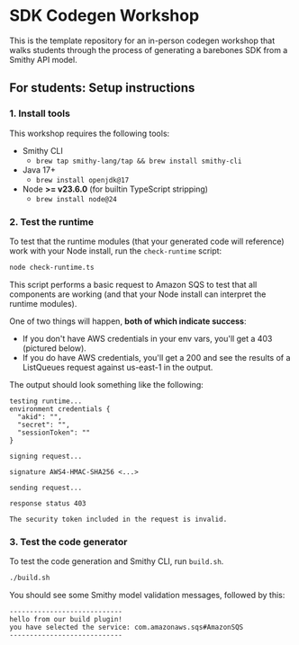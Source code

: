 # SDK Codegen Workshop

This is the template repository for an in-person codegen workshop that walks
students through the process of generating a barebones SDK from a Smithy API
model.

## For students: Setup instructions

### 1. Install tools

This workshop requires the following tools:

- Smithy CLI
    - `brew tap smithy-lang/tap && brew install smithy-cli`
- Java 17+
    - `brew install openjdk@17`
- Node **>= v23.6.0** (for builtin TypeScript stripping)
    - `brew install node@24`

### 2. Test the runtime

To test that the runtime modules (that your generated code will reference) work
with your Node install, run the `check-runtime` script:

```sh
node check-runtime.ts
```

This script performs a basic request to Amazon SQS to test that all components
are working (and that your Node install can interpret the runtime modules).

One of two things will happen, **both of which indicate success**:

- If you don't have AWS credentials in your env vars, you'll get a 403
  (pictured below).
- If you do have AWS credentials, you'll get a 200 and see the results of a
  ListQueues request against us-east-1 in the output.

The output should look something like the following:

```
testing runtime...
environment credentials {
  "akid": "",
  "secret": "",
  "sessionToken": ""
}

signing request...

signature AWS4-HMAC-SHA256 <...>

sending request...

response status 403

The security token included in the request is invalid.
```

### 3. Test the code generator

To test the code generation and Smithy CLI, run `build.sh`.

```sh
./build.sh
```

You should see some Smithy model validation messages, followed by this:

```
----------------------------
hello from our build plugin!
you have selected the service: com.amazonaws.sqs#AmazonSQS
----------------------------
```
